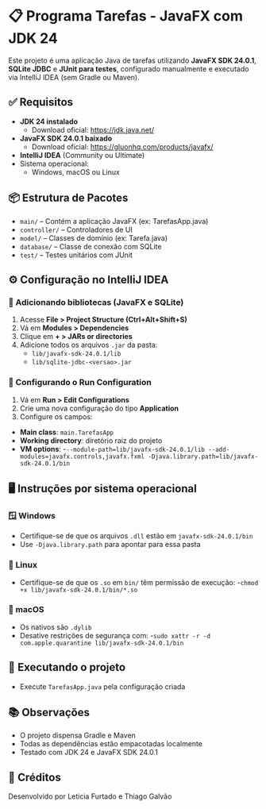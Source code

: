 # 📋 Programa Tarefas - JavaFX com JDK 24

Este projeto é uma aplicação Java de tarefas utilizando **JavaFX SDK 24.0.1**, **SQLite JDBC** e **JUnit para testes**, configurado manualmente e executado via IntelliJ IDEA (sem Gradle ou Maven).

## ✅ Requisitos

- **JDK 24 instalado** 
    - Download oficial: https://jdk.java.net/
- **JavaFX SDK 24.0.1 baixado**
    - Download oficial: https://gluonhq.com/products/javafx/
- **IntelliJ IDEA** (Community ou Ultimate)
- Sistema operacional:
    - Windows, macOS ou Linux

## 📦 Estrutura de Pacotes

- `main/` – Contém a aplicação JavaFX (ex: TarefasApp.java)
- `controller/` – Controladores de UI
- `model/` – Classes de domínio (ex: Tarefa.java)
- `database/` – Classe de conexão com SQLite
- `test/` – Testes unitários com JUnit


## ⚙️ Configuração no IntelliJ IDEA

### 🔧 Adicionando bibliotecas (JavaFX e SQLite)

1. Acesse **File > Project Structure (Ctrl+Alt+Shift+S)**
2. Vá em **Modules > Dependencies**
3. Clique em **+ > JARs or directories**
4. Adicione todos os arquivos `.jar` da pasta:
    - `lib/javafx-sdk-24.0.1/lib`
    - `lib/sqlite-jdbc-<versao>.jar`

### 🎯 Configurando o Run Configuration

1. Vá em **Run > Edit Configurations**
2. Crie uma nova configuração do tipo **Application**
3. Configure os campos:

- **Main class**: `main.TarefasApp`
- **Working directory**: diretório raiz do projeto
- **VM options**: -`--module-path=lib/javafx-sdk-24.0.1/lib --add-modules=javafx.controls,javafx.fxml -Djava.library.path=lib/javafx-sdk-24.0.1/bin`


## 🖥️ Instruções por sistema operacional

### 🪟 Windows

- Certifique-se de que os arquivos `.dll` estão em `javafx-sdk-24.0.1/bin`
- Use `-Djava.library.path` para apontar para essa pasta

### 🐧 Linux

- Certifique-se de que os `.so` em `bin/` têm permissão de execução: -`chmod +x lib/javafx-sdk-24.0.1/bin/*.so`


### 🍎 macOS

- Os nativos são `.dylib`
- Desative restrições de segurança com: -`sudo xattr -r -d com.apple.quarantine lib/javafx-sdk-24.0.1/bin`


## 🧪 Executando o projeto

- Execute `TarefasApp.java` pela configuração criada

## 📚 Observações
- O projeto dispensa Gradle e Maven
- Todas as dependências estão empacotadas localmente
- Testado com JDK 24 e JavaFX SDK 24.0.1

## 🧠 Créditos
  Desenvolvido por Leticia Furtado e Thiago Galvão

